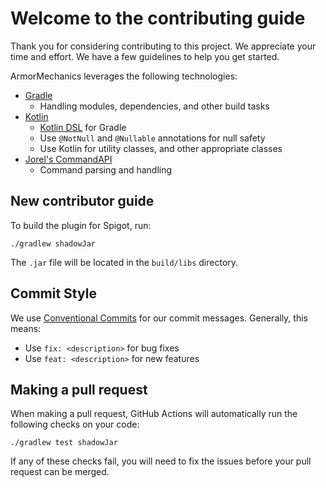 # Welcome to the contributing guide
Thank you for considering contributing to this project. We appreciate your time and effort. 
We have a few guidelines to help you get started.

ArmorMechanics leverages the following technologies:
  - [Gradle](https://gradle.org/)
    - Handling modules, dependencies, and other build tasks 
  - [Kotlin](https://kotlinlang.org/) 
    - [Kotlin DSL](https://docs.gradle.org/current/userguide/kotlin_dsl.html) for Gradle
    - Use `@NotNull` and `@Nullable` annotations for null safety
    - Use Kotlin for utility classes, and other appropriate classes
  - [Jorel's CommandAPI](https://github.com/CommandAPI/CommandAPI)
    - Command parsing and handling

## New contributor guide

To build the plugin for Spigot, run:
```shell
./gradlew shadowJar
```

The `.jar` file will be located in the `build/libs` directory.

## Commit Style
We use [Conventional Commits](https://www.conventionalcommits.org/en/v1.0.0/) for our commit messages. Generally, this means:
- Use `fix: <description>` for bug fixes
- Use `feat: <description>` for new features

## Making a pull request

When making a pull request, GitHub Actions will automatically run the following
checks on your code:
```shell
./gradlew test shadowJar
```

If any of these checks fail, you will need to fix the issues before your pull
request can be merged.
